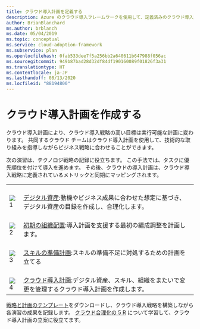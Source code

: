 ```yaml
---
title: クラウド導入計画を定義する
description: Azure のクラウド導入フレームワークを使用して、定義済みのクラウド導入計画を使用して技術的な取り組みを先導する方法について学習します。
author: BrianBlanchard
ms.author: brblanch
ms.date: 05/04/2019
ms.topic: conceptual
ms.service: cloud-adoption-framework
ms.subservice: plan
ms.openlocfilehash: 0fab533dee7f5a256bb2a640611b647988f056ac
ms.sourcegitcommit: 949b87bad28d32df84df190160089f01826f3a31
ms.translationtype: HT
ms.contentlocale: ja-JP
ms.lasthandoff: 08/13/2020
ms.locfileid: "88194800"
---
```

# <a name="develop-a-cloud-adoption-plan"></a>クラウド導入計画を作成する

クラウド導入計画により、クラウド導入戦略の高い目標は実行可能な計画に変わります。 共同するクラウド チームはクラウド導入計画を使用して、技術的な取り組みを指導しながらビジネス戦略に合わせることができます。

次の演習は、テクノロジ戦略の記録に役立ちます。 この手法では、タスクに優先順位を付けて導入を進めます。 その後、クラウドの導入計画は、クラウド導入戦略に定義されているメトリックと同期にマッピングされます。

<!-- markdownlint-disable MD033 -->

| | |
|---|---|
| <br> ![1](../_images/icons/1.png) | <br> [デジタル資産](../digital-estate/rationalize.md):動機やビジネス成果に合わせた想定に基づき、デジタル資産の目録を作成し、合理化します。                                |
| <br> ![2](../_images/icons/2.png) | <br> [初期の組織配置](./initial-org-alignment.md):導入計画を支援する最初の編成調整を計画します。                                |
| <br> ![3](../_images/icons/3.png) | <br> [スキルの準備計画](./adapt-roles-skills-processes.md):スキルの準備不足に対処するための計画を立てる                                |
| <br> ![4](../_images/icons/4.png) | <br> [クラウド導入計画](./plan-intro.md):デジタル資産、スキル、組織をまたいで変更を管理するクラウド導入計画を作成します。                        |

[戦略と計画のテンプレート](https://raw.githubusercontent.com/microsoft/CloudAdoptionFramework/master/plan/cloud-adoption-framework-strategy-and-plan-template.docx)をダウンロードし、クラウド導入戦略を構築しながら各演習の成果を記録します。 [クラウド合理化の 5 R](../digital-estate/5-rs-of-rationalization.md) について学習して、クラウド導入計画の立案に役立てます。
